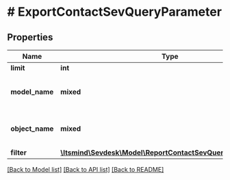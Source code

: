 # # ExportContactSevQueryParameter

## Properties

Name | Type | Description | Notes
------------ | ------------- | ------------- | -------------
**limit** | **int** | Limit export | [optional]
**model_name** | **mixed** | Model name, which is &#39;Contact&#39; |
**object_name** | **mixed** | Model name, which is &#39;SevQuery&#39; |
**filter** | [**\Itsmind\\Sevdesk\Model\ReportContactSevQueryParameterFilter**](ReportContactSevQueryParameterFilter.md) |  | [optional]

[[Back to Model list]](../../README.md#models) [[Back to API list]](../../README.md#endpoints) [[Back to README]](../../README.md)
